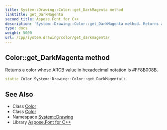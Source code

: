 ```yaml
---
title: System::Drawing::Color::get_DarkMagenta method
linktitle: get_DarkMagenta
second_title: Aspose.Font for C++
description: 'System::Drawing::Color::get_DarkMagenta method. Returns a color whose ARGB value in hexadecimal notation is #FF8B008B in C++.'
type: docs
weight: 5000
url: /cpp/system.drawing/color/get_darkmagenta/
---
```

## Color::get_DarkMagenta method


Returns a color whose ARGB value in hexadecimal notation is #FF8B008B.

```cpp
static Color System::Drawing::Color::get_DarkMagenta()
```

## See Also

* Class [Color](../)
* Class [Color](../)
* Namespace [System::Drawing](../../)
* Library [Aspose.Font for C++](../../../)
